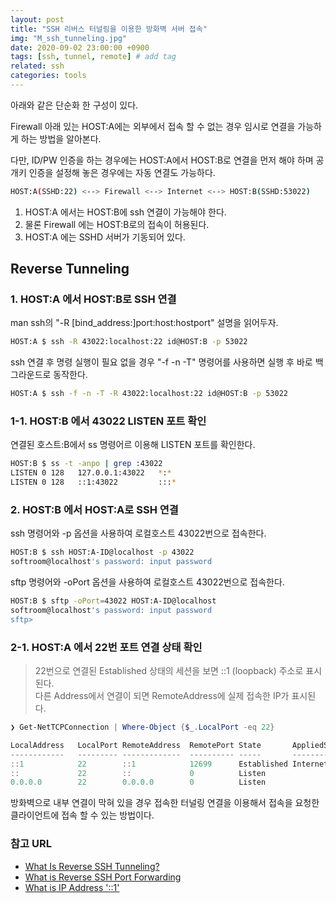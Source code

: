 ```yaml
---
layout: post
title: "SSH 리버스 터널링을 이용한 방화벽 서버 접속"
img: "M_ssh_tunneling.jpg"
date: 2020-09-02 23:00:00 +0900
tags: [ssh, tunnel, remote] # add tag
related: ssh
categories: tools
---
```


아래와 같은 단순화 한 구성이 있다.  

Firewall 아래 있는 HOST:A에는 외부에서 접속 할 수 없는 경우 임시로 연결을 가능하게 하는 방법을 알아본다. 

다만, ID/PW 인증을 하는 경우에는 HOST:A에서 HOST:B로 연결을 먼저 해야 하며 공개키 인증을 설정해 놓은 경우에는 자동 연결도 가능하다. 

```bash
HOST:A(SSHD:22) <--> Firewall <--> Internet <--> HOST:B(SSHD:53022)
```

1. HOST:A 에서는 HOST:B에 ssh 연결이 가능해야 한다. 
2. 물론 Firewall 에는 HOST:B로의 접속이 허용된다. 
3. HOST:A 에는 SSHD 서버가 기동되어 있다. 

## Reverse Tunneling  

### 1. HOST:A 에서 HOST:B로 SSH 연결

man ssh의 "-R [bind_address:]port:host:hostport" 설명을 읽어두자. 

```bash
HOST:A $ ssh -R 43022:localhost:22 id@HOST:B -p 53022
```

ssh 연결 후 명령 실행이 필요 없을 경우 "-f -n -T" 명령어를 사용하면 실행 후 바로 백그라운드로 동작한다. 

```bash
HOST:A $ ssh -f -n -T -R 43022:localhost:22 id@HOST:B -p 53022
```

### 1-1. HOST:B 에서 43022 LISTEN 포트 확인 

연결된 호스트:B에서 ss 명령어르 이용해 LISTEN 포트를 확인한다. 

```bash
HOST:B $ ss -t -anpo | grep :43022
LISTEN 0 128   127.0.0.1:43022   *:*     
LISTEN 0 128   ::1:43022         :::*     
```

### 2. HOST:B 에서 HOST:A로 SSH 연결 

ssh 명령어와 -p 옵션을 사용하여 로컬호스트 43022번으로 접속한다.  

```bash
HOST:B $ ssh HOST:A-ID@localhost -p 43022
softroom@localhost's password: input password 
``` 

sftp 명령어와 -oPort 옵션을 사용하여 로컬호스트 43022번으로 접속한다. 

```bash
HOST:B $ sftp -oPort=43022 HOST:A-ID@localhost 
softroom@localhost's password: input password 
sftp>
``` 

### 2-1. HOST:A 에서 22번 포트 연결 상태 확인  

> 22번으로 연결된 Established 상태의 세션을 보면 ::1 (loopback) 주소로 표시된다.  
> 다른 Address에서 연결이 되면 RemoteAddress에 실제 접속한 IP가 표시된다.  

```powershell
❯ Get-NetTCPConnection | Where-Object {$_.LocalPort -eq 22} 

LocalAddress   LocalPort RemoteAddress  RemotePort State       AppliedSetting OwningProcess
------------   --------- -------------  ---------- -----       -------------- -------------
::1            22        ::1            12699      Established Internet       5584
::             22        ::             0          Listen                     5584
0.0.0.0        22        0.0.0.0        0          Listen                     5584
```

방화벽으로 내부 연결이 막혀 있을 경우 접속한 터널링 연결을 이용해서 접속을 요청한 클라이언트에 접속 할 수 있는 방법이다. 

### 참고 URL
-  [What Is Reverse SSH Tunneling?](https://bit.ly/2Dm4ONU)
-  [What is Reverse SSH Port Forwarding](https://blog.devolutions.net/2017/3/what-is-reverse-ssh-port-forwarding)
-  [What is IP Address '::1'](https://stackoverflow.com/questions/4611418/what-is-ip-address-1)